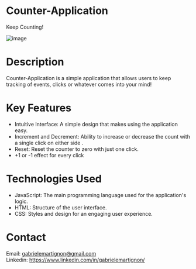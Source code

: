 # Counter-Application
Keep Counting!

![image](https://github.com/user-attachments/assets/ce9ab5bd-c5fd-4453-9708-ddf1faae55b9)


# Description
Counter-Application is a simple application that allows users to keep tracking of events, clicks or whatever comes into your mind!

# Key Features
<ul>
  <li>Intuitive Interface: A simple design that makes using the application easy.</li>
  <li>Increment and Decrement: Ability to increase or decrease the count with a single click on either side .</li>
  <li>Reset: Reset the counter to zero with just one click.</li>
  <li>+1 or -1 effect for every click</li>
</ul>

# Technologies Used
<ul>
  <li> JavaScript: The main programming language used for the application's logic.</li>
  <li> HTML: Structure of the user interface.</li>
  <li> CSS: Styles and design for an engaging user experience.</li>
</ul>

# Contact
  Email: gabrielemartignon@gmail.com  
  Linkedin: https://www.linkedin.com/in/gabrielemartignon/

